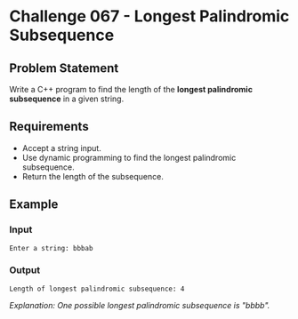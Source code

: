 # Challenge 067 - Longest Palindromic Subsequence

## Problem Statement

Write a C++ program to find the length of the **longest palindromic subsequence** in a given string.

## Requirements

- Accept a string input.
- Use dynamic programming to find the longest palindromic subsequence.
- Return the length of the subsequence.

## Example

### Input
```
Enter a string: bbbab
```
### Output
```
Length of longest palindromic subsequence: 4
```
_Explanation: One possible longest palindromic subsequence is "bbbb"._